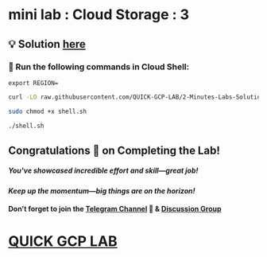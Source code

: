 # mini lab : Cloud Storage : 3

## 💡 Solution [here](https://youtu.be/FPKBuGit-74)

### 🚀 Run the following commands in **Cloud Shell**:

```
export REGION=
```
```bash
curl -LO raw.githubusercontent.com/QUICK-GCP-LAB/2-Minutes-Labs-Solutions/refs/heads/main/Mini%20lab%20Cloud%20Storage%203/shell.sh

sudo chmod +x shell.sh

./shell.sh
```

## Congratulations 🎉 on Completing the Lab!

##### You've showcased incredible effort and skill—great job!

#### *Keep up the momentum—big things are on the horizon!*

#### Don’t forget to join the [Telegram Channel](https://t.me/quickgcplab) 📱 & [Discussion Group](https://t.me/quickgcplabchats) 

# [QUICK GCP LAB](https://www.youtube.com/@quickgcplab)